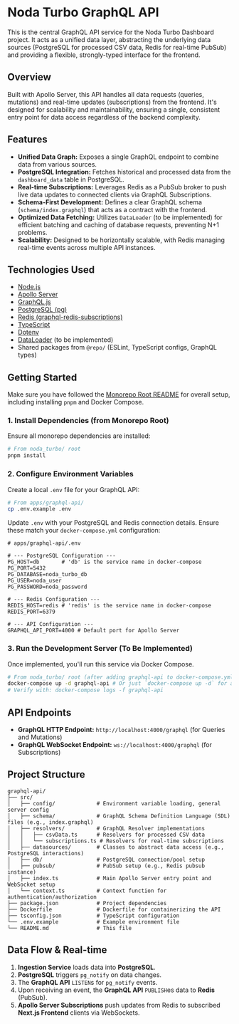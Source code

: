 
# Noda Turbo GraphQL API

This is the central GraphQL API service for the Noda Turbo Dashboard project. It acts as a unified data layer, abstracting the underlying data sources (PostgreSQL for processed CSV data, Redis for real-time PubSub) and providing a flexible, strongly-typed interface for the frontend.

## Overview

Built with Apollo Server, this API handles all data requests (queries, mutations) and real-time updates (subscriptions) from the frontend. It's designed for scalability and maintainability, ensuring a single, consistent entry point for data access regardless of the backend complexity.

## Features

* **Unified Data Graph:** Exposes a single GraphQL endpoint to combine data from various sources.
* **PostgreSQL Integration:** Fetches historical and processed data from the `dashboard_data` table in PostgreSQL.
* **Real-time Subscriptions:** Leverages Redis as a PubSub broker to push live data updates to connected clients via GraphQL Subscriptions.
* **Schema-First Development:** Defines a clear GraphQL schema (`schema/index.graphql`) that acts as a contract with the frontend.
* **Optimized Data Fetching:** Utilizes `DataLoader` (to be implemented) for efficient batching and caching of database requests, preventing N+1 problems.
* **Scalability:** Designed to be horizontally scalable, with Redis managing real-time events across multiple API instances.

## Technologies Used

* [Node.js](https://nodejs.org/)
* [Apollo Server](https://www.apollographql.com/docs/apollo-server/)
* [GraphQL.js](https://graphql.org/graphql-js/)
* [PostgreSQL (pg)](https://node-postgres.com/)
* [Redis (graphql-redis-subscriptions)](https://github.com/davidyaha/graphql-redis-subscriptions)
* [TypeScript](https://www.typescriptlang.org/)
* [Dotenv](https://github.com/motdotla/dotenv)
* [DataLoader](https://github.com/graphql/dataloader) (to be implemented)
* Shared packages from `@repo/` (ESLint, TypeScript configs, GraphQL types)

## Getting Started

Make sure you have followed the [Monorepo Root README](../../README.md) for overall setup, including installing `pnpm` and Docker Compose.

### 1. Install Dependencies (from Monorepo Root)

Ensure all monorepo dependencies are installed:

```bash
# From noda_turbo/ root
pnpm install
```

### 2\. Configure Environment Variables

Create a local `.env` file for your GraphQL API:

```bash
# From apps/graphql-api/
cp .env.example .env
```

Update `.env` with your PostgreSQL and Redis connection details. Ensure these match your `docker-compose.yml` configuration:

```dotenv
# apps/graphql-api/.env

# --- PostgreSQL Configuration ---
PG_HOST=db       # 'db' is the service name in docker-compose
PG_PORT=5432
PG_DATABASE=noda_turbo_db
PG_USER=noda_user
PG_PASSWORD=noda_password

# --- Redis Configuration ---
REDIS_HOST=redis # 'redis' is the service name in docker-compose
REDIS_PORT=6379

# --- API Configuration ---
GRAPHQL_API_PORT=4000 # Default port for Apollo Server
```

### 3\. Run the Development Server (To Be Implemented)

Once implemented, you'll run this service via Docker Compose.

```bash
# From noda_turbo/ root (after adding graphql-api to docker-compose.yml)
docker-compose up -d graphql-api # Or just `docker-compose up -d` for all services
# Verify with: docker-compose logs -f graphql-api
```

## API Endpoints

  * **GraphQL HTTP Endpoint:** `http://localhost:4000/graphql` (for Queries and Mutations)
  * **GraphQL WebSocket Endpoint:** `ws://localhost:4000/graphql` (for Subscriptions)

## Project Structure

```
graphql-api/
├── src/
│   ├── config/             # Environment variable loading, general server config
│   ├── schema/             # GraphQL Schema Definition Language (SDL) files (e.g., index.graphql)
│   ├── resolvers/          # GraphQL Resolver implementations
│   │   ├── csvData.ts      # Resolvers for processed CSV data
│   │   └── subscriptions.ts # Resolvers for real-time subscriptions
│   ├── datasources/        # Classes to abstract data access (e.g., PostgreSQL interactions)
│   ├── db/                 # PostgreSQL connection/pool setup
│   ├── pubsub/             # PubSub setup (e.g., Redis pubsub instance)
│   ├── index.ts            # Main Apollo Server entry point and WebSocket setup
│   └── context.ts          # Context function for authentication/authorization
├── package.json            # Project dependencies
├── Dockerfile              # Dockerfile for containerizing the API
├── tsconfig.json           # TypeScript configuration
└── .env.example            # Example environment file
└── README.md               # This file
```

## Data Flow & Real-time

1.  **Ingestion Service** loads data into **PostgreSQL**.
2.  **PostgreSQL** triggers `pg_notify` on data changes.
3.  The **GraphQL API** `LISTEN`s for `pg_notify` events.
4.  Upon receiving an event, the **GraphQL API** `PUBLISH`es data to **Redis** (PubSub).
5.  **Apollo Server Subscriptions** push updates from Redis to subscribed **Next.js Frontend** clients via WebSockets.

